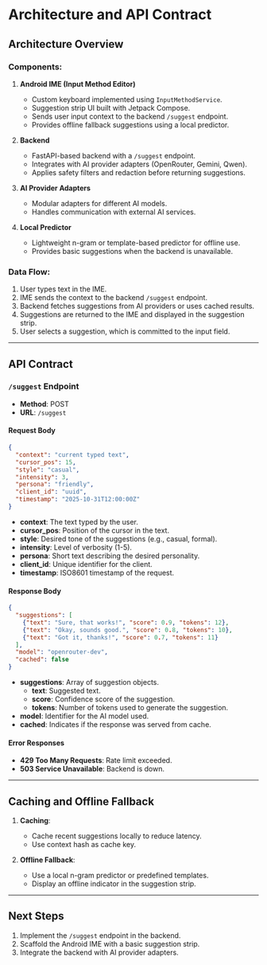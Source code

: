 # Architecture and API Contract

## Architecture Overview

### Components:
1. **Android IME (Input Method Editor)**
   - Custom keyboard implemented using `InputMethodService`.
   - Suggestion strip UI built with Jetpack Compose.
   - Sends user input context to the backend `/suggest` endpoint.
   - Provides offline fallback suggestions using a local predictor.

2. **Backend**
   - FastAPI-based backend with a `/suggest` endpoint.
   - Integrates with AI provider adapters (OpenRouter, Gemini, Qwen).
   - Applies safety filters and redaction before returning suggestions.

3. **AI Provider Adapters**
   - Modular adapters for different AI models.
   - Handles communication with external AI services.

4. **Local Predictor**
   - Lightweight n-gram or template-based predictor for offline use.
   - Provides basic suggestions when the backend is unavailable.

### Data Flow:
1. User types text in the IME.
2. IME sends the context to the backend `/suggest` endpoint.
3. Backend fetches suggestions from AI providers or uses cached results.
4. Suggestions are returned to the IME and displayed in the suggestion strip.
5. User selects a suggestion, which is committed to the input field.

---

## API Contract

### `/suggest` Endpoint
- **Method**: POST
- **URL**: `/suggest`

#### Request Body
```json
{
  "context": "current typed text",
  "cursor_pos": 15,
  "style": "casual",
  "intensity": 3,
  "persona": "friendly",
  "client_id": "uuid",
  "timestamp": "2025-10-31T12:00:00Z"
}
```
- **context**: The text typed by the user.
- **cursor_pos**: Position of the cursor in the text.
- **style**: Desired tone of the suggestions (e.g., casual, formal).
- **intensity**: Level of verbosity (1-5).
- **persona**: Short text describing the desired personality.
- **client_id**: Unique identifier for the client.
- **timestamp**: ISO8601 timestamp of the request.

#### Response Body
```json
{
  "suggestions": [
    {"text": "Sure, that works!", "score": 0.9, "tokens": 12},
    {"text": "Okay, sounds good.", "score": 0.8, "tokens": 10},
    {"text": "Got it, thanks!", "score": 0.7, "tokens": 11}
  ],
  "model": "openrouter-dev",
  "cached": false
}
```
- **suggestions**: Array of suggestion objects.
  - **text**: Suggested text.
  - **score**: Confidence score of the suggestion.
  - **tokens**: Number of tokens used to generate the suggestion.
- **model**: Identifier for the AI model used.
- **cached**: Indicates if the response was served from cache.

#### Error Responses
- **429 Too Many Requests**: Rate limit exceeded.
- **503 Service Unavailable**: Backend is down.

---

## Caching and Offline Fallback
1. **Caching**:
   - Cache recent suggestions locally to reduce latency.
   - Use context hash as cache key.

2. **Offline Fallback**:
   - Use a local n-gram predictor or predefined templates.
   - Display an offline indicator in the suggestion strip.

---

## Next Steps
1. Implement the `/suggest` endpoint in the backend.
2. Scaffold the Android IME with a basic suggestion strip.
3. Integrate the backend with AI provider adapters.